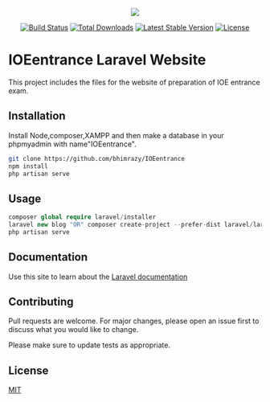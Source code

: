 
<p align="center"><img src="https://laravel.com/assets/img/components/logo-laravel.svg"></p>

<p align="center">
<a href="https://travis-ci.org/laravel/framework"><img src="https://travis-ci.org/laravel/framework.svg" alt="Build Status"></a>
<a href="https://packagist.org/packages/laravel/framework"><img src="https://poser.pugx.org/laravel/framework/d/total.svg" alt="Total Downloads"></a>
<a href="https://packagist.org/packages/laravel/framework"><img src="https://poser.pugx.org/laravel/framework/v/stable.svg" alt="Latest Stable Version"></a>
<a href="https://packagist.org/packages/laravel/framework"><img src="https://poser.pugx.org/laravel/framework/license.svg" alt="License"></a>
</p>

# IOEentrance Laravel Website
This project includes the files for the website of preparation of IOE entrance exam.

## Installation
Install Node,composer,XAMPP and then make a database in your phpmyadmin with name"IOEentrance".
```bash
git clone https://github.com/bhimrazy/IOEentrance
npm install
php artisan serve
```

## Usage

```php
composer global require laravel/installer
laravel new blog "OR" composer create-project --prefer-dist laravel/laravel blog
php artisan serve
```
## Documentation
Use this site to learn about the [Laravel documentation](https://laravel.com/docs/6.x)
## Contributing
Pull requests are welcome. For major changes, please open an issue first to discuss what you would like to change.

Please make sure to update tests as appropriate.

## License
[MIT](https://choosealicense.com/licenses/mit/)
